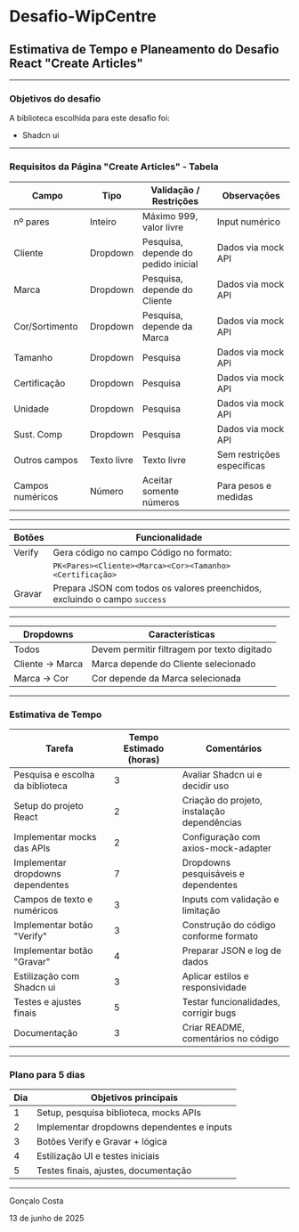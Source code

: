 # Desafio-WipCentre

## Estimativa de Tempo e Planeamento do Desafio React "Create Articles"

---

### Objetivos do desafio
A biblioteca escolhida para este desafio foi:
  - Shadcn ui

---

### Requisitos da Página "Create Articles" - Tabela 

| Campo             | Tipo             | Validação / Restrições                  | Observações                           |
|-------------------|------------------|---------------------------------------|-------------------------------------|
| nº pares          | Inteiro          | Máximo 999, valor livre                | Input numérico                      |
| Cliente           | Dropdown         | Pesquisa, depende do pedido inicial    | Dados via mock API                  |
| Marca             | Dropdown         | Pesquisa, depende do Cliente           | Dados via mock API                  |
| Cor/Sortimento    | Dropdown         | Pesquisa, depende da Marca             | Dados via mock API                  |
| Tamanho           | Dropdown         | Pesquisa                              | Dados via mock API                  |
| Certificação      | Dropdown         | Pesquisa                             | Dados via mock API                  |
| Unidade           | Dropdown         | Pesquisa                             | Dados via mock API                  |
| Sust. Comp        | Dropdown         | Pesquisa                             | Dados via mock API                  |
| Outros campos     | Texto livre      | Texto livre                          | Sem restrições específicas          |
| Campos numéricos  | Número           | Aceitar somente números               | Para pesos e medidas                |

---

| Botões            | Funcionalidade                                         |
|-------------------|-------------------------------------------------------|
| Verify            | Gera código no campo Código no formato:                |
|                   | `PK<Pares><Cliente><Marca><Cor><Tamanho><Certificação>`|
| Gravar            | Prepara JSON com todos os valores preenchidos, excluindo o campo `success` |

---

| Dropdowns         | Características                                       |
|-------------------|------------------------------------------------------|
| Todos             | Devem permitir filtragem por texto digitado           |
| Cliente → Marca   | Marca depende do Cliente selecionado                  |
| Marca → Cor       | Cor depende da Marca selecionada                       |

---

### Estimativa de Tempo

| Tarefa                              | Tempo Estimado (horas) | Comentários                                        |
|-----------------------------------|-----------------------|---------------------------------------------------|
| Pesquisa e escolha da biblioteca   | 3                     | Avaliar Shadcn ui e decidir uso                   |
| Setup do projeto React             | 2                     | Criação do projeto, instalação dependências       |
| Implementar mocks das APIs         | 2                     | Configuração com axios-mock-adapter                |
| Implementar dropdowns dependentes  | 7                     | Dropdowns pesquisáveis e dependentes               |
| Campos de texto e numéricos        | 3                     | Inputs com validação e limitação                   |
| Implementar botão "Verify"         | 3                     | Construção do código conforme formato              |
| Implementar botão "Gravar"         | 4                     | Preparar JSON e log de dados                        |
| Estilização com Shadcn ui          | 3                     | Aplicar estilos e responsividade                    |
| Testes e ajustes finais            | 5                     | Testar funcionalidades, corrigir bugs              |
| Documentação                       | 3                     | Criar README, comentários no código                 |


---

### Plano para 5 dias

| Dia  | Objetivos principais                              |
|-------|-------------------------------------------------|
| 1     | Setup, pesquisa biblioteca, mocks APIs           |
| 2     | Implementar dropdowns dependentes e inputs       |
| 3     | Botões Verify e Gravar + lógica                    |
| 4     | Estilização UI e testes iniciais                   |
| 5     | Testes finais, ajustes, documentação               |

---


Gonçalo Costa

13 de junho de 2025

